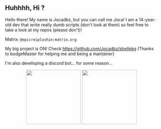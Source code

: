 ## Huhhhh, Hi ?

Hello there! My name is Jocadbz, but you can call me Joca! I am a 14-year-old dev that write really dumb scripts (don't look at them) so feel free to take a look at my repos (please don't)!

Matrix: ```@epicreiplushie:matrix.org```

My big project is ON! Check https://github.com/Jocadbz/shellpkg (Thanks to bodgeMaster for helping me and being a mantainer)

I'm also developing a discord bot... for some reason...
<div align="center">
  <img height="180em" src="https://github-readme-stats.vercel.app/api?username=Jocadbz&show_icons=true&theme=dracula&include_all_commits=true&count_private=true"/>
  <img height="180em" src="https://github-readme-stats.vercel.app/api/top-langs/?username=Jocadbz&layout=compact&langs_count=7&theme=dracula"/>
</div>
